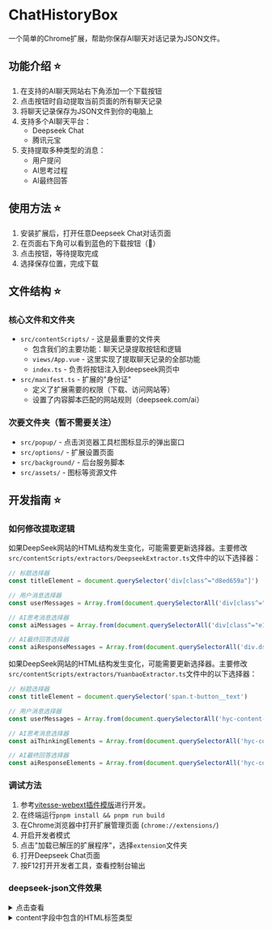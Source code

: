 # ChatHistoryBox

一个简单的Chrome扩展，帮助你保存AI聊天对话记录为JSON文件。

## 功能介绍 ⭐
1. 在支持的AI聊天网站右下角添加一个下载按钮
2. 点击按钮时自动提取当前页面的所有聊天记录
3. 将聊天记录保存为JSON文件到你的电脑上
4. 支持多个AI聊天平台：
   - Deepseek Chat
   - 腾讯元宝
5. 支持提取多种类型的消息：
   - 用户提问
   - AI思考过程
   - AI最终回答

## 使用方法 ⭐
1. 安装扩展后，打开任意Deepseek Chat对话页面
2. 在页面右下角可以看到蓝色的下载按钮（💾）
3. 点击按钮，等待提取完成
4. 选择保存位置，完成下载

## 文件结构 ⭐

### 核心文件和文件夹
- `src/contentScripts/` - 这是最重要的文件夹
  - 包含我们的主要功能：聊天记录提取按钮和逻辑
  - `views/App.vue` - 这里实现了提取聊天记录的全部功能
  - `index.ts` - 负责将按钮注入到deepseek网页中
- `src/manifest.ts` - 扩展的"身份证"
  - 定义了扩展需要的权限（下载、访问网站等）
  - 设置了内容脚本匹配的网站规则（deepseek.com/ai）

### 次要文件夹（暂不需要关注）
  - `src/popup/` - 点击浏览器工具栏图标显示的弹出窗口
  - `src/options/` - 扩展设置页面
  - `src/background/` - 后台服务脚本
  - `src/assets/` - 图标等资源文件

## 开发指南 ⭐

### 如何修改提取逻辑
如果DeepSeek网站的HTML结构发生变化，可能需要更新选择器。主要修改`src/contentScripts/extractors/DeepseekExtractor.ts`文件中的以下选择器：

```javascript
// 标题选择器
const titleElement = document.querySelector('div[class^="d8ed659a"]')

// 用户消息选择器
const userMessages = Array.from(document.querySelectorAll('div[class^="fbb"]'))

// AI思考消息选择器
const aiMessages = Array.from(document.querySelectorAll('div[class^="e16"]'))

// AI最终回答选择器
const aiResponseMessages = Array.from(document.querySelectorAll('div.ds-markdown.ds-markdown--block'))
```

如果DeepSeek网站的HTML结构发生变化，可能需要更新选择器。主要修改`src/contentScripts/extractors/YuanbaoExtractor.ts`文件中的以下选择器：

```javascript
// 标题选择器
const titleElement = document.querySelector('span.t-button__text')

// 用户消息选择器
const userMessages = Array.from(document.querySelectorAll('hyc-content-text'))

// AI思考消息选择器
const aiThinkingElements = Array.from(document.querySelectorAll('hyc-common-markdown hyc-common-markdown-style'))

// AI最终回答选择器
const aiResponseElements = Array.from(document.querySelectorAll('hyc-common-markdown hyc-common-markdown-style'))
```

### 调试方法
1. 参考[vitesse-webext插件模版](https://github.com/antfu-collective/vitesse-webext)进行开发。
2. 在终端运行`pnpm install && pnpm run build`
3. 在Chrome浏览器中打开扩展管理页面 (`chrome://extensions/`)
4. 开启开发者模式
5. 点击"加载已解压的扩展程序"，选择`extension`文件夹
6. 打开Deepseek Chat页面
7. 按F12打开开发者工具，查看控制台输出

### deepseek-json文件效果
<details>
<summary>点击查看</summary>

```json
{
  "title": "微信公众号文章的网址是什么",
  "url": "https://chat.deepseek.com/a/chat/s/014e5956-cfc3-4ae9-9223-fb33b97a4070",
  "messages": [
    {
      "id": "user-0",
      "role": "user",
      "content": "微信公众号文章的网址是什么"
    },
    {
      "id": "ai-response-0",
      "role": "assistant",
      "content": "<p>服务器繁忙，请稍后再试。</p>",
      "rawText": "服务器繁忙，请稍后再试。"
    },
    {
      "id": "user-1",
      "role": "user",
      "content": "《微信公众号文章的网址是什么》"
    },
    {
      "id": "ai-thinking-1",
      "role": "thinking",
      "content": "好的，用户问微信公众号文章的网址是什么。首先，我需要确定用户的具体需求。微信公众号文章的链接通常以mp.weixin.qq.com开头，后面跟着一串参数。但用户可能不知道如何获取这些链接，或者他们可能遇到了什么问题。\n\n\n\n接下来，我得考虑用户为什么会问这个问题。可能的情况是，他们想分享自己的文章链接，或者想保存别人的文章链接，但不知道在哪里找到。也有可能是他们遇到了链接无法打开的问题，需要确认正确的格式。\n\n\n\n然后，我需要确认微信公众号文章的链接结构。通常，文章的URL是https://mp.weixin.qq.com/s/后面跟着随机字符。例如，用户可能看到的是这样的链接。不过，有时候用户可能复制了错误的链接，比如从微信内部打开时显示的临时链接，这种链接可能有时效性，过期后无法访问。\n\n\n\n另外，需要注意微信公众号文章的一些限制。比如，未认证的公众号文章可能无法被搜索引擎收录，或者只能在微信内部分享。用户可能误以为这些链接有问题，但其实这是正常现象。此外，原创文章可能有不同的处理方式，比如需要授权才能转载。\n\n\n\n用户可能还关心如何正确获取文章的永久链接。这时候需要指导他们通过公众号后台或者文章详情页获取正确的URL。同时，提醒他们注意链接的有效性，避免使用临时链接。\n\n\n\n还需要考虑用户是否有其他深层需求。比如，他们可能想将文章嵌入到自己的网站中，或者进行数据分析，这时候需要告知他们微信的限制，比如只能在微信内打开，无法直接外部访问。\n\n\n\n最后，总结回答时要清晰列出链接结构、获取方法以及常见问题，确保用户能全面理解。同时，使用友好的语气，避免使用过于专业的术语，让用户容易理解。"
    },
    {
      "id": "ai-response-1",
      "role": "assistant",
      "content": "<p>微信公众号文章的网址通常以 <code>https://mp.weixin.qq.com/s/</code> 开头，后跟一串由字母和数字组成的随机字符，例如：</p><div class=\"md-code-block\"><div class=\"md-code-block-banner-wrap\"><div class=\"md-code-block-banner\"><div class=\"md-code-block-infostring\"></div><div class=\"md-code-block-action\"><div class=\"ds-markdown-code-copy-button\">复制</div></div></div></div><pre>https://mp.weixin.qq.com/s/AbcDefGhiJklMnoPqRsTuV</pre></div><h3>注意事项：</h3><ol start=\"1\"><li><p><strong>如何获取链接</strong>：</p><ul><li><p>在微信内打开文章 → 点击右上角菜单（三个点）→ 选择“复制链接”。</p></li><li><p>通过公众号后台（电脑端）的文章管理</p></li></ul></li></ol>",
      "rawText": "微信公众号文章的网址通常以 https://mp.weixin.qq.com/s/ 开头，后跟一串由字母和数字组成的随机字符，例如：复制https://mp.weixin.qq.com/s/AbcDefGhiJklMnoPqRsTuV注意事项：如何获取链接：在微信内打开文章 → 点击右上角菜单（三个点）→ 选择“复制链接”。通过公众号后台（电脑端）的文章管理"
    },
    {
      "id": "user-2",
      "role": "user",
      "content": "这一次是没有深度思考的对话"
    },
    {
      "id": "ai-response-2",
      "role": "assistant",
      "content": "<p>明白了！如果你有需要深入探讨的话题或问题，随时告诉我，我会尽力提供更有深度的分析和见解！😊 如果只是轻松的对话，我也会配合你，保持轻松愉快的氛围～ 有什么想聊的吗？</p>",
      "rawText": "明白了！如果你有需要深入探讨的话题或问题，随时告诉我，我会尽力提供更有深度的分析和见解！😊 如果只是轻松的对话，我也会配合你，保持轻松愉快的氛围～ 有什么想聊的吗？"
    }
  ]
}
```
</details>

<details>
<summary>content字段中包含的HTML标签类型</summary>

1. 基础标签：
- `<p>` - 段落标签
- `<div>` - 容器标签
- `<pre>` - 预格式化文本标签

2. 文本格式化标签：
- `<strong>` - 加粗文本
- `<code>` - 代码文本

3. 列表标签：
- `<ol>` - 有序列表，带有 start 属性
- `<ul>` - 无序列表
- `<li>` - 列表项

4. 其他标签：
- `<h3>` - 三级标题
- `<hr>` - 水平分割线
- `<a>` - 链接标签，带有 target 和 rel 属性
- `<span>` - 行内元素，带有 class 属性

5. 特殊结构：
- 代码块结构：使用`md-code-block` 相关的 class 来构建代码块界面
- 复制按钮功能：通过`ds-markdown-code-copy-button` class 实现

</details>
